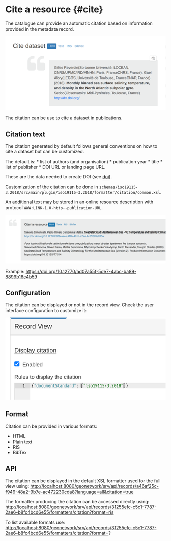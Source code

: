 # Cite a resource {#cite}

The catalogue can provide an automatic citation based on information provided in the metadata record.

![](img/citation.png)

The citation can be use to cite a dataset in publications.

## Citation text

The citation generated by default follows general conventions on how to cite a dataset but can be customized.

The default is: * list of authors (and organisation) * publication year * title * list of publisher * DOI URL or landing page URL.

These are the data needed to create DOI (see [doi](doi.md)).

Customization of the citation can be done in `schemas/iso19115-3.2018/src/main/plugin/iso19115-3.2018/formatter/citation/common.xsl`.

An additional text may be stored in an online resource description with protocol `WWW:LINK-1.0-http--publication-URL`.

![](img/citation-with-addition.png)

Example: <https://doi.org/10.12770/ad07a55f-5de7-4abc-ba89-8899b16c4b59>

## Configuration

The citation can be displayed or not in the record view. Check the user interface configuration to customize it:

![](img/citation-ui-config.png)

## Format

Citation can be provided in various formats:

-   HTML
-   Plain text
-   RIS
-   BibTex

## API

The citation can be displayed in the default XSL formatter used for the full view using: <http://localhost:8080/geonetwork/srv/api/records/a46af25c-f949-48a2-9b7e-ac472230cda8?language=all&citation=true>

The formatter producing the citation can be accessed directly using: <http://localhost:8080/geonetwork/srv/api/records/31255efc-c5c1-7787-2ae6-b8fc4bcd6e55/formatters/citation?format=ris>

To list available formats use: <http://localhost:8080/geonetwork/srv/api/records/31255efc-c5c1-7787-2ae6-b8fc4bcd6e55/formatters/citation?format=>?
